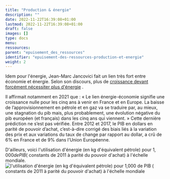```yaml
---
title: "Production & énergie"
description: ""
date: 2022-11-22T16:39:08+01:00
lastmod: 2022-11-22T16:39:08+01:00
draft: false
images: []
type: docs
menu:
ressources:
parent: "epuisement_des_ressources"
identifier: "epuisement-des-ressources-production-et-energie"
weight: 2
---
```


Idem pour l'énergie, Jean-Marc Jancovici fait un lien très fort entre économie et énergie. Selon son discours, plus
de [croissance devant forcément nécessiter plus d'énergie](https://www.fairementirleschiffres.com/post/le-meilleur-mod%C3%A8le-macro%C3%A9conomique-du-monde)
.

Il affirmait notamment en 2021 que : « Le lien énergie-économie signifie une croissance nulle pour les cinq ans à
venir en France et en Europe. La baisse de l’approvisionnement en pétrole et en gaz va se traduire par, au mieux,
une stagnation du pib mais, plus probablement, une évolution négative du pib européen (et français) dans les cinq ans
qui viennent. » Cette dernière prédiction ne s’est pas vérifiée. Entre 2012 et 2017, le PIB en dollars en parité de
pouvoir d’achat, c’est-à-dire corrigé des biais liés à la variation des prix et aux variations du taux de change par
rapport au dollar, a crû de 6% en France et de 9% dans l’Union Européenne.

D'ailleurs, voici l'utilisation d'énergie (en kg d'équivalent pétrole) pour $1,000 de PIB ($ constants de 2011 à parité
du pouvoir d'achat) à l'échelle mondiale.
![ l'utilisation d'énergie (en kg d'équivalent pétrole) pour $1,000 de PIB ($ constants de 2011 à parité
du pouvoir d'achat) à l'échelle mondiale](croissance_et_petrole.png)